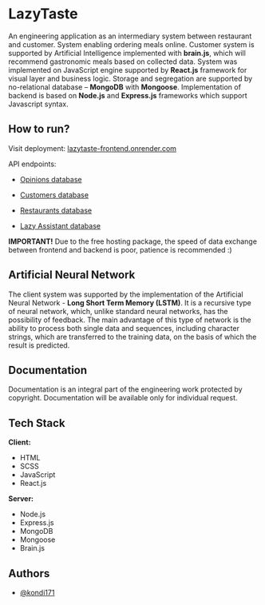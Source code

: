
# LazyTaste

An engineering application as an intermediary system between restaurant and customer.
System enabling ordering meals online. Customer system is supported by Artificial
Intelligence implemented with **brain.js**, which will recommend gastronomic meals
based on collected data. System was implemented on JavaScript engine supported
by **React.js** framework for visual layer and business logic.
Storage and segregation are supported by no-relational database – **MongoDB** with
**Mongoose**. Implementation of backend is based on **Node.js** and **Express.js**
frameworks which support Javascript syntax.

## How to run?

Visit deployment: [lazytaste-frontend.onrender.com](https://lazytaste-frontend.onrender.com)

API endpoints:

- [Opinions database](https://lazytaste-backend.onrender.com/API/opinions)

- [Customers database](https://lazytaste-backend.onrender.com/API/customers)

- [Restaurants database](https://lazytaste-backend.onrender.com/API/restaurants)

- [Lazy Assistant database](https://lazytaste-backend.onrender.com/API/lazy-assistant)

**IMPORTANT!** Due to the free hosting package, the speed of data exchange between frontend and backend is poor, patience is recommended :)

## Artificial Neural Network

The client system was supported by the implementation of the Artificial
Neural Network - **Long Short Term Memory (LSTM)**. It is a recursive type of neural
network, which, unlike standard neural networks, has the possibility of feedback.
The main advantage of this type of network is the ability to process both single data
and sequences, including character strings, which are transferred to the training
data, on the basis of which the result is predicted.

## Documentation

Documentation is an integral part of the engineering work protected by copyright.
Documentation will be available only for individual request.

## Tech Stack

**Client:**

- HTML
- SCSS
- JavaScript
- React.js

**Server:**

- Node.js
- Express.js
- MongoDB
- Mongoose
- Brain.js

## Authors

- [@kondi171](https://github.com/kondi171)
